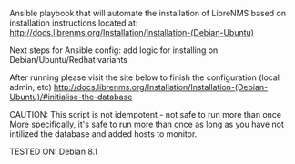 Ansible playbook that will automate the installation of LibreNMS based on installation instructions
located at: http://docs.librenms.org/Installation/Installation-(Debian-Ubuntu)

Next steps for Ansible config: add logic for installing on Debian/Ubuntu/Redhat variants

After running please visit the site below to finish the configuration (local admin, etc)
http://docs.librenms.org/Installation/Installation-(Debian-Ubuntu)/#initialise-the-database

CAUTION: This script is not idempotent - not safe to run more than once
More specifically, it's safe to run more than once as long as you have 
not intilized the database and added hosts to monitor.

TESTED ON: Debian 8.1
